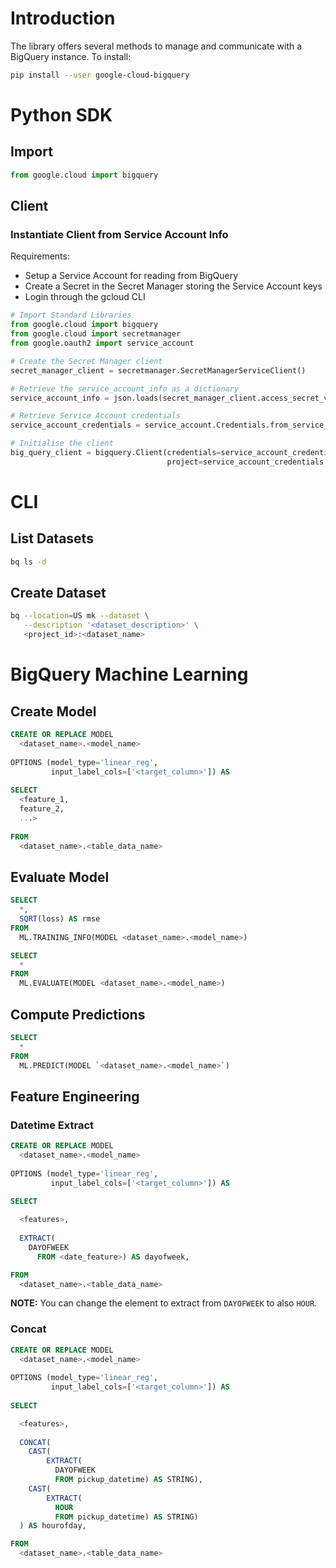 # Introduction
The library offers several methods to manage and communicate with a BigQuery instance.
To install:
``` bash
pip install --user google-cloud-bigquery
```

# Python SDK
## Import
``` python
from google.cloud import bigquery
```

## Client
### Instantiate Client from Service Account Info
Requirements:
- Setup a Service Account for reading from BigQuery
- Create a Secret in the Secret Manager storing the Service Account keys
- Login through the gcloud CLI
``` python
# Import Standard Libraries
from google.cloud import bigquery
from google.cloud import secretmanager
from google.oauth2 import service_account

# Create the Secret Manager client
secret_manager_client = secretmanager.SecretManagerServiceClient()

# Retrieve the service_account_info as a dictionary
service_account_info = json.loads(secret_manager_client.access_secret_version(name='projects/{}/secrets/{}/versions/{}'.format(project_id, service_account_secret_name, service_account_secret_version)).payload.data.decode("utf-8"))

# Retrieve Service Account credentials
service_account_credentials = service_account.Credentials.from_service_account_info(service_account_info)

# Initialise the client
big_query_client = bigquery.Client(credentials=service_account_credentials, 
                                   project=service_account_credentials.project_id)
```

# CLI
## List Datasets
``` bash
bq ls -d
```
## Create Dataset
``` bash
bq --location=US mk --dataset \
   --description '<dataset_description>' \
   <project_id>:<dataset_name>
```
# BigQuery Machine Learning
## Create Model
``` sql
CREATE OR REPLACE MODEL
  <dataset_name>.<model_name> 
  
OPTIONS (model_type='linear_reg',
         input_label_cols=['<target_column>']) AS
         
SELECT
  <feature_1,
  feature_2,
  ...>
  
FROM
  <dataset_name>.<table_data_name>
```
## Evaluate Model
``` sql
SELECT
  *,
  SQRT(loss) AS rmse
FROM
  ML.TRAINING_INFO(MODEL <dataset_name>.<model_name>)
```
```sql
SELECT
  *
FROM
  ML.EVALUATE(MODEL <dataset_name>.<model_name>)
```

## Compute Predictions
```sql
SELECT
  *
FROM
  ML.PREDICT(MODEL `<dataset_name>.<model_name>`)
```

## Feature Engineering
### Datetime Extract
```sql
CREATE OR REPLACE MODEL
  <dataset_name>.<model_name> 
  
OPTIONS (model_type='linear_reg',
         input_label_cols=['<target_column>']) AS
         
SELECT

  <features>,
  
  EXTRACT(
    DAYOFWEEK
      FROM <date_feature>) AS dayofweek,

FROM
  <dataset_name>.<table_data_name>
```
**NOTE:** You can change the element to extract from `DAYOFWEEK` to also `HOUR`.
### Concat
```sql
CREATE OR REPLACE MODEL
  <dataset_name>.<model_name> 
  
OPTIONS (model_type='linear_reg',
         input_label_cols=['<target_column>']) AS
         
SELECT

  <features>,
  
  CONCAT(
    CAST(
        EXTRACT(
          DAYOFWEEK
          FROM pickup_datetime) AS STRING), 
    CAST(
        EXTRACT(
          HOUR
          FROM pickup_datetime) AS STRING)
  ) AS hourofday,

FROM
  <dataset_name>.<table_data_name>
```